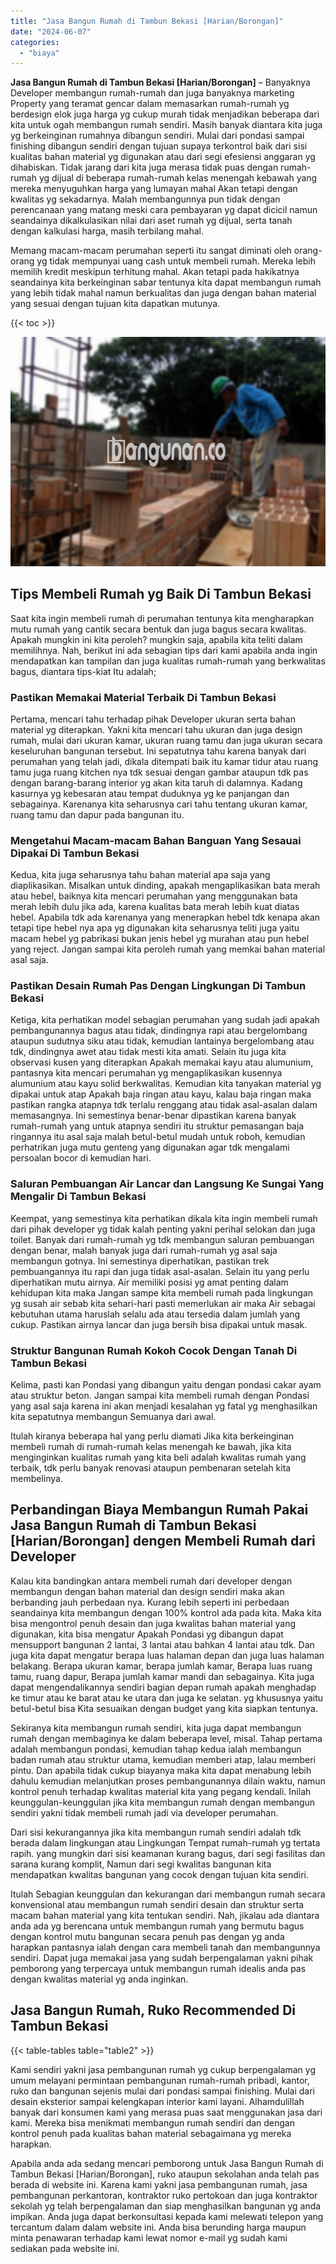 ```yaml
---
title: "Jasa Bangun Rumah di Tambun Bekasi [Harian/Borongan]"
date: "2024-06-07"
categories: 
  - "biaya"
---
```


**Jasa Bangun Rumah di Tambun Bekasi \[Harian/Borongan\]** – Banyaknya Developer membangun rumah-rumah dan juga banyaknya marketing Property yang teramat gencar dalam memasarkan rumah-rumah yg berdesign elok juga harga yg cukup murah tidak menjadikan beberapa dari kita untuk ogah membangun rumah sendiri. Masih banyak diantara kita juga yg berkeinginan rumahnya dibangun sendiri. Mulai dari pondasi sampai finishing dibangun sendiri dengan tujuan supaya terkontrol baik dari sisi kualitas bahan material yg digunakan atau dari segi efesiensi anggaran yg dihabiskan. Tidak jarang dari kita juga merasa tidak puas dengan rumah-rumah yg dijual di beberapa rumah-rumah kelas menengah kebawah yang mereka menyuguhkan harga yang lumayan mahal Akan tetapi dengan kwalitas yg sekadarnya. Malah membangunnya pun tidak dengan perencanaan yang matang meski cara pembayaran yg dapat dicicil namun seandainya dikalkulasikan nilai dari aset rumah yg dijual, serta tanah dengan kalkulasi harga, masih terbilang mahal.

Memang macam-macam perumahan seperti itu sangat diminati oleh orang-orang yg tidak mempunyai uang cash untuk membeli rumah. Mereka lebih memilih kredit meskipun terhitung mahal. Akan tetapi pada hakikatnya seandainya kita berkeinginan sabar tentunya kita dapat membangun rumah yang lebih tidak mahal namun berkualitas dan juga dengan bahan material yang sesuai dengan tujuan kita dapatkan mutunya.

{{< toc >}}

![Jasa Bangun Rumah di Tambun Bekasi [Harian/Borongan]](/images/borong-bangunan-12.png)

## Tips Membeli Rumah yg Baik Di Tambun Bekasi

Saat kita ingin membeli rumah di perumahan tentunya kita mengharapkan mutu rumah yang cantik secara bentuk dan juga bagus secara kwalitas. Apakah mungkin ini kita peroleh? mungkin saja, apabila kita teliti dalam memilihnya. Nah, berikut ini ada sebagian tips dari kami apabila anda ingin mendapatkan kan tampilan dan juga kualitas rumah-rumah yang berkwalitas bagus, diantara tips-kiat Itu adalah;

### Pastikan Memakai Material Terbaik Di Tambun Bekasi

Pertama, mencari tahu terhadap pihak Developer ukuran serta bahan material yg diterapkan. Yakni kita mencari tahu ukuran dan juga design rumah, mulai dari ukuran kamar, ukuran ruang tamu dan juga ukuran secara keseluruhan bangunan tersebut. Ini sepatutnya tahu karena banyak dari perumahan yang telah jadi, dikala ditempati baik itu kamar tidur atau ruang tamu juga ruang kitchen nya tdk sesuai dengan gambar ataupun tdk pas dengan barang-barang interior yg akan kita taruh di dalamnya. Kadang kasurnya yg kebesaran atau tempat duduknya yg ke panjangan dan sebagainya. Karenanya kita seharusnya cari tahu tentang ukuran kamar, ruang tamu dan dapur pada bangunan itu.

### Mengetahui Macam-macam Bahan Banguan Yang Sesauai Dipakai Di Tambun Bekasi

Kedua, kita juga seharusnya tahu bahan material apa saja yang diaplikasikan. Misalkan untuk dinding, apakah mengaplikasikan bata merah atau hebel, baiknya kita mencari perumahan yang menggunakan bata merah lebih dulu jika ada, karena kualitas bata merah lebih kuat diatas hebel. Apabila tdk ada karenanya yang menerapkan hebel tdk kenapa akan tetapi tipe hebel nya apa yg digunakan kita seharusnya teliti juga yaitu macam hebel yg pabrikasi bukan jenis hebel yg murahan atau pun hebel yang reject. Jangan sampai kita peroleh rumah yang memkai bahan material asal saja.

### Pastikan Desain Rumah Pas Dengan Lingkungan Di Tambun Bekasi

Ketiga, kita perhatikan model sebagian perumahan yang sudah jadi apakah pembangunannya bagus atau tidak, dindingnya rapi atau bergelombang ataupun sudutnya siku atau tidak, kemudian lantainya bergelombang atau tdk, dindingnya awet atau tidak mesti kita amati. Selain itu juga kita observasi kusen yang diterapkan Apakah memakai kayu atau alumunium, pantasnya kita mencari perumahan yg mengaplikasikan kusennya alumunium atau kayu solid berkwalitas. Kemudian kita tanyakan material yg dipakai untuk atap Apakah baja ringan atau kayu, kalau baja ringan maka pastikan rangka atapnya tdk terlalu renggang atau tidak asal-asalan dalam memasangnya. Ini semestinya benar-benar dipastikan karena banyak rumah-rumah yang untuk atapnya sendiri itu struktur pemasangan baja ringannya itu asal saja malah betul-betul mudah untuk roboh, kemudian perhatrikan juga mutu genteng yang digunakan agar tdk mengalami persoalan bocor di kemudian hari.

### Saluran Pembuangan Air Lancar dan Langsung Ke Sungai Yang Mengalir Di Tambun Bekasi

Keempat, yang semestinya kita perhatikan dikala kita ingin membeli rumah dari pihak developer yg tidak kalah penting yakni perihal selokan dan juga toilet. Banyak dari rumah-rumah yg tdk membangun saluran pembuangan dengan benar, malah banyak juga dari rumah-rumah yg asal saja membangun gotnya. Ini semestinya diperhatikan, pastikan trek pembuangannya itu rapi dan juga tidak asal-asalan. Selain itu yang perlu diperhatikan mutu airnya. Air memiliki posisi yg amat penting dalam kehidupan kita maka Jangan sampe kita membeli rumah pada lingkungan yg susah air sebab kita sehari-hari pasti memerlukan air maka Air sebagai kebutuhan utama haruslah selalu ada atau tersedia dalam jumlah yang cukup. Pastikan airnya lancar dan juga bersih bisa dipakai untuk masak.

### Struktur Bangunan Rumah Kokoh Cocok Dengan Tanah Di Tambun Bekasi

Kelima, pasti kan Pondasi yang dibangun yaitu dengan pondasi cakar ayam atau struktur beton. Jangan sampai kita membeli rumah dengan Pondasi yang asal saja karena ini akan menjadi kesalahan yg fatal yg menghasilkan kita sepatutnya membangun Semuanya dari awal.

Itulah kiranya beberapa hal yang perlu diamati Jika kita berkeinginan membeli rumah di rumah-rumah kelas menengah ke bawah, jika kita menginginkan kualitas rumah yang kita beli adalah kwalitas rumah yang terbaik, tdk perlu banyak renovasi ataupun pembenaran setelah kita membelinya.

## Perbandingan Biaya Membangun Rumah Pakai Jasa Bangun Rumah di Tambun Bekasi \[Harian/Borongan\] dengen Membeli Rumah dari Developer

Kalau kita bandingkan antara membeli rumah dari developer dengan membangun dengan bahan material dan design sendiri maka akan berbanding jauh perbedaan nya. Kurang lebih seperti ini perbedaan seandainya kita membangun dengan 100% kontrol ada pada kita. Maka kita bisa mengontrol penuh desain dan juga kwalitas bahan material yang digunakan, kita bisa mengatur Apakah Pondasi yg dibangun dapat mensupport bangunan 2 lantai, 3 lantai atau bahkan 4 lantai atau tdk. Dan juga kita dapat mengatur berapa luas halaman depan dan juga luas halaman belakang. Berapa ukuran kamar, berapa jumlah kamar, Berapa luas ruang tamu, ruang dapur, Berapa jumlah kamar mandi dan sebagainya. Kita juga dapat mengendalikannya sendiri bagian depan rumah apakah menghadap ke timur atau ke barat atau ke utara dan juga ke selatan. yg khususnya yaitu betul-betul bisa Kita sesuaikan dengan budget yang kita siapkan tentunya.

Sekiranya kita membangun rumah sendiri, kita juga dapat membangun rumah dengan membaginya ke dalam beberapa level, misal. Tahap pertama adalah membangun pondasi, kemudian tahap kedua ialah membangun badan rumah atau struktur utama, kemudian memberi atap, lalau memberi pintu. Dan apabila tidak cukup biayanya maka kita dapat menabung lebih dahulu kemudian melanjutkan proses pembangunannya dilain waktu, namun kontrol penuh terhadap kwalitas material kita yang pegang kendali. Inilah keunggulan-keunggulan jika kita membangun rumah dengan membangun sendiri yakni tidak membeli rumah jadi via developer perumahan.

Dari sisi kekurangannya jika kita membangun rumah sendiri adalah tdk berada dalam lingkungan atau Lingkungan Tempat rumah-rumah yg tertata rapih. yang mungkin dari sisi keamanan kurang bagus, dari segi fasilitas dan sarana kurang komplit, Namun dari segi kwalitas bangunan kita mendapatkan kwalitas bangunan yang cocok dengan tujuan kita sendiri.

Itulah Sebagian keunggulan dan kekurangan dari membangun rumah secara konvensional atau membangun rumah sendiri desain dan struktur serta macam bahan material yang kita tentukan sendiri. Nah, jikalau ada diantara anda ada yg berencana untuk membangun rumah yang bermutu bagus dengan kontrol mutu bangunan secara penuh pas dengan yg anda harapkan pantasnya ialah dengan cara membeli tanah dan membangunnya sendiri. Dapat juga memakai jasa yang sudah berpengalaman yakni pihak pemborong yang terpercaya untuk membangun rumah idealis anda pas dengan kwalitas material yg anda inginkan.

## Jasa Bangun Rumah, Ruko Recommended Di Tambun Bekasi

{{< table-tables table="table2" >}}

Kami sendiri yakni jasa pembangunan rumah yg cukup berpengalaman yg umum melayani permintaan pembangunan rumah-rumah pribadi, kantor, ruko dan bangunan sejenis mulai dari pondasi sampai finishing. Mulai dari desain eksterior sampai kelengkapan interior kami layani. Alhamdulillah banyak dari konsumen kami yang merasa puas saat menggunakan jasa dari kami. Mereka bisa menikmati membangun rumah sendiri dan dengan kontrol penuh pada kualitas bahan material sebagaimana yg mereka harapkan.

Apabila anda ada sedang mencari pemborong untuk Jasa Bangun Rumah di Tambun Bekasi \[Harian/Borongan\], ruko ataupun sekolahan anda telah pas berada di website ini. Karena kami yakni jasa pembangunan rumah, jasa pembangunan perkantoran, kontraktor ruko pertokoan dan juga kontraktor sekolah yg telah berpengalaman dan siap menghasilkan bangunan yg anda impikan. Anda juga dapat berkonsultasi kepada kami melewati telepon yang tercantum dalam dalam website ini. Anda bisa berunding harga maupun minta penawaran terhadap kami lewat nomor e-mail yg sudah kami sediakan pada website ini.
